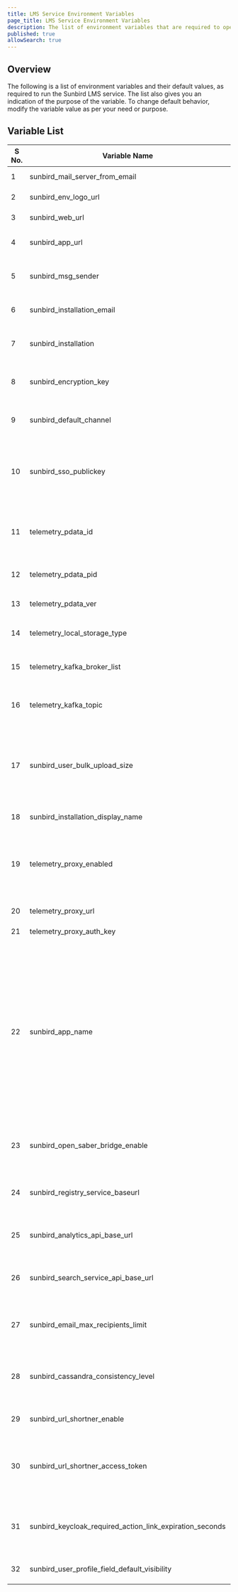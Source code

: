 ```yaml
---
title: LMS Service Environment Variables 
page_title: LMS Service Environment Variables 
description: The list of environment variables that are required to operationalize Sunbird 
published: true
allowSearch: true
---
```


## Overview
The following is a list of environment variables and their default values, as required to run the Sunbird LMS service. The list also gives you an indication of the purpose of the variable. To change default behavior, modify the variable value as per your need or purpose.  

## Variable List

| S No. | Variable Name | Description | Purpose | Default Value | Path |
|-------|---------------|-------------|---------|---------------|------|
| 1 | sunbird_mail_server_from_email  | Represents the default communication email address | Used to send notifications to the users  | no default | Sunbird-LMS |
| 2  | sunbird_env_logo_url | Represents the public access image url|  Used to display logo|  no default  | Sunbird-LMS |
| 3 | sunbird_web_url | Represents the URL of the home page | Used to share in an email, such that the users can login | no default  | Sunbird-LMS |
| 4 | sunbird_app_url | Represents the URL of the Sunbird app in the Play store | Used to share in an email, such that users are able to download the app | no default | Sunbird-LMS |
| 5 | sunbird_msg_sender | Represents the name of the SMS sender | Used to display the name that appears on the user's screen when an SMS is sent from the system | no default | Sunbird-LMS |
| 6 | sunbird_installation_email | Represents the email address used to send badger system notifications | Used to notify users when they install the badger system | no default | Sunbird-LMS |
| 7 | sunbird_installation  | Represents the name of your instance | Used to send telemetry and email. The name must be specified without spaces. For example, "SunbirdDev" | no default  | Sunbird-LMS |
| 8 | sunbird_encryption_key | Represents the key to encrypt and decrypt the attribute. The key should be set only once. Once set, it cannot be changed | Used to encrypt and decrypt the attribute | no default | Sunbird-LMS |
| 9 | sunbird_default_channel |Represents the default root org or channel. All users of an org are associated through the rootOrg/channel | Used to associate users with the rootOrg | Each installer needs to add this value after a successful installation     | Sunbird-LMS |
| 10 | sunbird_sso_publickey | Represents the validated JWT token generated by Keycloak | Used to authenticate a user | Used for authentication&#60;br&#62; You can get the token from Keycloak by navigating to: (realm-&#62;keys-&#62;public keys) | Sunbird-LMS |
| 11 | telemetry_pdata_id | The ID for the telemetry pdata. The ID is provided in the format {{env}}.{{installation}}.{{servicename}}.service. For example, dev.sunbird.learning.service  | Used to specify the identifier for the telemetry event data |    | Sunbird-LMS |
| 12 | telemetry_pdata_pid   | Represents the producer ID of the telemetry event.For example, actor-service | Used to identify the producer for the telemetry event data |  | Sunbird-LMS |
| 13 | telemetry_pdata_ver  | Represents the producer version or build version that generates telemetry data. For example, 1.5 | Used to identify the producer or build version that generates the telemetry |  | Sunbird-LMS |
| 14 | telemetry_local_storage_type  | Represents the location to store the telemetry data. Currently all telemetry data is stored on Kafka | Used to specify the location to store telemetry data | Kafka | Sunbird-telemetry-service |
| 15 | telemetry_kafka_broker_list | Represents the IP address and ports of Kafka. The list is provided in the following format - &#60;IP&#62;:&#60;port&#62;,&#60;IP&#62;:&#60;port&#62; | Used to provide Kafka connection details  | The installer needs to provide appropriate details of the IP address and port   | Sunbird-telemetry-service |
| 16 | telemetry_kafka_topic  | Represents the name of the Kafka topic. Recommended topic name format is &#60;env&#62;.telemetry.ingestion  |   Used to provide Kafka topic details   |           | Sunbird-telemetry-service |
| 17 | sunbird_user_bulk_upload_size  | Represents the limit for bulk upload of user details. For example, setting up a value to 1001 restricts the number of users that can be created at a time to 1001. The recommended limit is 1000 users per bulk user upload request. It is also recommended not to configure this value above 2001. | Used to specify the limit on the number of lines (including header lines) in a CSV file used for bulk upload. | 1001 | Sunbird-LMS |
| 18 | sunbird_installation_display_name  | Represents the display name of the installation | Used to display the instance name              |     sunbird    | Sunbird-LMS	|
| 19 | telemetry_proxy_enabled  | Denotes if transferring telemetry data to the configured proxy is enabled or disabled.&#60;br&#62; **Note:** If the telemetry proxy is enabled then telemetry proxy URL and authentication key configuration is mandatory to transfer telemetry events. | Used to allow transfer of telemetry data to another telemetry proxy, i.e. to the existing data analytics platform telemetry API |     false    | Telemetry-Service |
| 20 | telemetry_proxy_url  | Represents the URL of telemetry proxy API  | Used to store telemetry data in configured telemetry proxy |   | Telemetry-Service |
| 21 | telemetry_proxy_auth_key  | Represents the telemetry proxy API key | Used to store telemetry data in configured telemetry proxy |   | Telemetry-Service |
| 22 | sunbird_app_name  | Represents app name of the adopter | Used for sending welcome message to the user | Sample welcome message:   If name is set&#60;Name&#62;, welcome to &#60;environ&#62;. You can login using your mobile number. Use &#60;url&#62; to login using browser, or download the &#60;sunbird_app_name&#62; app from playstore. When the name is not set &#60;Name&#62;, welcome to &#60;environ&#62;. You can login using your mobile number. Login at &#60;url&#62; value  shown on email |  Learner-Service  |
| 23 | sunbird_open_saber_bridge_enable  | Enable or disable open saber bridge which is used to store custom information (e.g. user or organisation profile fields) in open saber registry | Used to store Sunbird adopter specific profile information in open saber registry as per pre-defined configuration | false  | Learner-Service  |
| 24 | sunbird_registry_service_baseurl  | Base URL of open saber registry. This configuration is required if sunbird_open_saber_bridge_enable is set to true | Used to store Sunbird adopter specific profile information in open saber registry as per pre-defined configuration |   | Learner-Service  |
| 25 | sunbird_analytics_api_base_url  | Configuration to choose data analytics pipeline (Local vs Global) e.g. &#60;data-pipeline-base-url&#62;/data/v3 | Track and analyse usage |  | Learner-Service |
| 26 | sunbird_search_service_api_base_url  | Configuration to limit the maximum number of recipients in an email notification (e.g. notification to reviewers) sent by Sunbird platform | Discovery of content | | Learner-Service|
| 27 | sunbird_email_max_recipients_limit | Configuration to limit the maximum number of recipients in an email notification (e.g. notification to reviewers) sent by Sunbird platform | Configuration to restrict mass mailers from platform beyond configured limit | 100 | Learner-Service|
| 28 | sunbird_cassandra_consistency_level | Configuration to set default consistency level for Cassandra read and write operations. For more information about consistency level, please refer Cassandra documentation. | Configuration to set Cassandra consistency level, this is required when using a multi-node Cassandra cluster for Sunbird | | Cassandra DB|
| 29 | sunbird_url_shortner_enable | Configuration to generate shortened URLs. **Bitly** is used to generate the short URLs. | To generate short urls for Email and SMS notifications. | false | Notification|
| 30 | sunbird_url_shortner_access_token | The value of the access token of the **Bitly** account. | To access the **Bitly** account so that short URLs can be generated. If the value for the **sunbird_url_shortner_enable** parameter is *true*, it is mandatory to enter a value for this parameter.|a1234de67 | Notification|
| 31 | sunbird_keycloak_required_action_link_expiration_seconds | Configuration to set the duration (in seconds) after which the link sent to users expires before they take the required action. For example, set password, verify email, etc.| To set the duration after which the action link to set the password or verify email links expires. | 7200 | User, Notification|
| 32 | sunbird_user_profile_field_default_visibility | Configuration for default visibility (public / private) of user profile fields. | To set privacy settings on user's profile| public | User |
